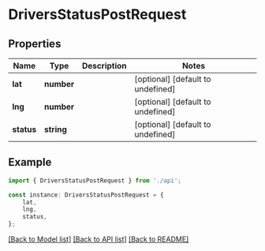 # DriversStatusPostRequest


## Properties

Name | Type | Description | Notes
------------ | ------------- | ------------- | -------------
**lat** | **number** |  | [optional] [default to undefined]
**lng** | **number** |  | [optional] [default to undefined]
**status** | **string** |  | [optional] [default to undefined]

## Example

```typescript
import { DriversStatusPostRequest } from './api';

const instance: DriversStatusPostRequest = {
    lat,
    lng,
    status,
};
```

[[Back to Model list]](../README.md#documentation-for-models) [[Back to API list]](../README.md#documentation-for-api-endpoints) [[Back to README]](../README.md)
